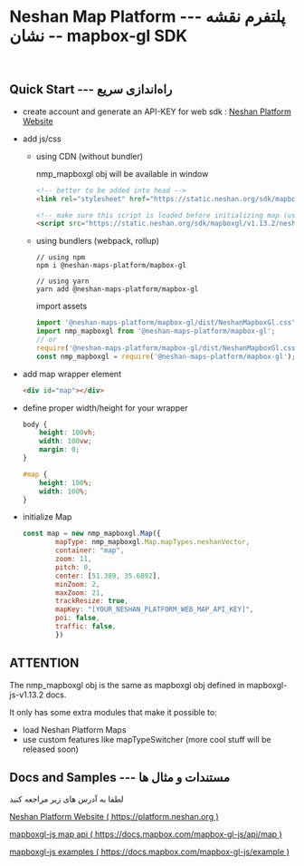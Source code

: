 # Neshan Map Platform --- پلتفرم نقشه نشان -- mapbox-gl SDK

<br />

## Quick Start --- راه‌اندازی سریع

- create account and generate an API-KEY for web sdk : [Neshan Platform Website](https://platform.neshan.org/) 

- add js/css
  - using CDN (without bundler)
    
    nmp_mapboxgl obj will be available in window
    
    ```html
    <!-- better to be added into head -->
    <link rel="stylesheet" href="https://static.neshan.org/sdk/mapboxgl/v1.13.2/neshan-sdk/v1.1.1/index.css" />

    <!-- make sure this script is loaded before initializing map (using defer, onload event, etc) -->
    <script src="https://static.neshan.org/sdk/mapboxgl/v1.13.2/neshan-sdk/v1.1.1/index.js"></script>
    ```

  - using bundlers (webpack, rollup)
    ```shell
    // using npm
    npm i @neshan-maps-platform/mapbox-gl
    
    // using yarn
    yarn add @neshan-maps-platform/mapbox-gl
    ```
    import assets
    ```javascript
    import '@neshan-maps-platform/mapbox-gl/dist/NeshanMapboxGl.css';
    import nmp_mapboxgl from '@neshan-maps-platform/mapbox-gl';
    // or
    require('@neshan-maps-platform/mapbox-gl/dist/NeshanMapboxGl.css');
    const nmp_mapboxgl = require('@neshan-maps-platform/mapbox-gl');
    ```

- add map wrapper element
  ```html
  <div id="map"></div>
  ```

- define proper width/height for your wrapper
  ```css
  body {
      height: 100vh;
      width: 100vw;
      margin: 0;
  }
  
  #map {
      height: 100%;
      width: 100%;
  }
  ```

- initialize Map
  ```javascript
  const map = new nmp_mapboxgl.Map({
          mapType: nmp_mapboxgl.Map.mapTypes.neshanVector,
          container: "map",
          zoom: 11,
          pitch: 0,
          center: [51.389, 35.6892],
          minZoom: 2,
          maxZoom: 21,
          trackResize: true,
          mapKey: "[YOUR_NESHAN_PLATFORM_WEB_MAP_API_KEY]",
          poi: false,
          traffic: false,
          })
  ```

## ATTENTION
The nmp_mapboxgl obj is the same as mapboxgl obj defined in mapboxgl-js-v1.13.2 docs.

It only has some extra modules that make it possible to:
- load Neshan Platform Maps
- use custom features like mapTypeSwitcher (more cool stuff will be released soon)

## Docs and Samples --- مستندات و مثال ها
لطفا به آدرس های زیر مراجعه کنید

[Neshan Platform Website ( https://platform.neshan.org )](https://platform.neshan.org)

[mapboxgl-js map api ( https://docs.mapbox.com/mapbox-gl-js/api/map )](https://docs.mapbox.com/mapbox-gl-js/api/map)

[mapboxgl-js examples ( https://docs.mapbox.com/mapbox-gl-js/example )](https://docs.mapbox.com/mapbox-gl-js/example)
